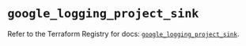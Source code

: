 # `google_logging_project_sink`

Refer to the Terraform Registry for docs: [`google_logging_project_sink`](https://registry.terraform.io/providers/hashicorp/google/6.35.0/docs/resources/logging_project_sink).
